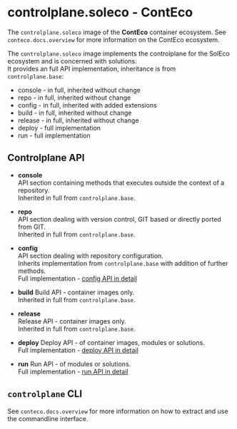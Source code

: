 # controlplane.soleco - ContEco

The `controlplane.soleco` image of the __ContEco__ container ecosystem.
See `conteco.docs.overview` for more information on the ContEco ecosystem.

The `controlplane.soleco` image implements the controlplane for the SolEco ecosystem and is concerned with solutions.  
It provides an full API implementation, inheritance is from `controlplane.base`:
* console - in full, inherited without change
* repo - in full, inherited without change
* config - in full, inherited with added extensions
* build - in full, inherited without change
* release - in full, inherited without change
* deploy - full implementation
* run - full implementation

## Controlplane API

* __console__  
API section containing methods that executes outside the context of a repository.  
Inherited in full from `controlplane.base`.

* __repo__  
API section dealing with version control, GIT based or directly ported from GIT.  
Inherited in full from `controlplane.base`.

* __config__  
API section dealing with repository configuration.  
Inherits implementation from `controlplane.base` with addition of further methods.  
Full implementation - [config API in detail](./docs/CONTROLPLANE-API-CONFIG.md)

* __build__
Build API - container images only.  
Inherited in full from `controlplane.base`.

* __release__  
Release API - container images only.  
Inherited in full from `controlplane.base`.

* __deploy__
Deploy API - of container images, modules or solutions.  
Full implementation - [deploy API in detail](./docs/CONTROLPLANE-API-DEPLOY.md)

* __run__
Run API - of modules or solutions.  
Full implementation - [run API in detail](./docs/CONTROLPLANE-API-RUN.md)

## `controlplane` CLI

See `conteco.docs.overview` for more information on how to extract and use the commandline interface.
